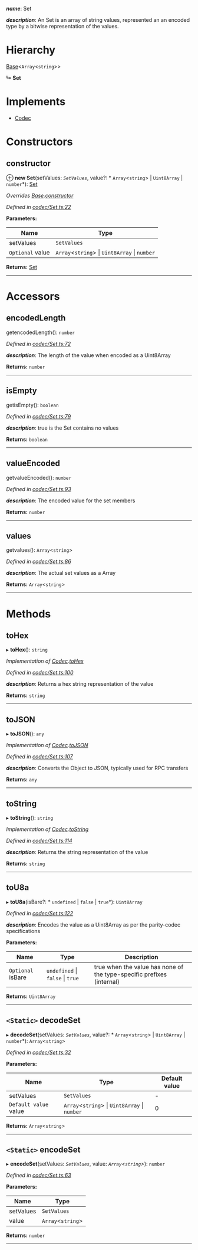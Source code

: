 

*__name__*: Set

*__description__*: An Set is an array of string values, represented an an encoded type by a bitwise representation of the values.

# Hierarchy

 [Base](_codec_base_.base.md)<`Array`<`string`>>

**↳ Set**

# Implements

* [Codec](../interfaces/_types_.codec.md)

# Constructors

<a id="constructor"></a>

##  constructor

⊕ **new Set**(setValues: *`SetValues`*, value?: * `Array`<`string`> &#124; `Uint8Array` &#124; `number`*): [Set](_codec_set_.set.md)

*Overrides [Base](_codec_base_.base.md).[constructor](_codec_base_.base.md#constructor)*

*Defined in [codec/Set.ts:22](https://github.com/polkadot-js/api/blob/46b10a0/packages/types/src/codec/Set.ts#L22)*

**Parameters:**

| Name | Type |
| ------ | ------ |
| setValues | `SetValues` |
| `Optional` value |  `Array`<`string`> &#124; `Uint8Array` &#124; `number`|

**Returns:** [Set](_codec_set_.set.md)

___

# Accessors

<a id="encodedlength"></a>

##  encodedLength

getencodedLength(): `number`

*Defined in [codec/Set.ts:72](https://github.com/polkadot-js/api/blob/46b10a0/packages/types/src/codec/Set.ts#L72)*

*__description__*: The length of the value when encoded as a Uint8Array

**Returns:** `number`

___
<a id="isempty"></a>

##  isEmpty

getisEmpty(): `boolean`

*Defined in [codec/Set.ts:79](https://github.com/polkadot-js/api/blob/46b10a0/packages/types/src/codec/Set.ts#L79)*

*__description__*: true is the Set contains no values

**Returns:** `boolean`

___
<a id="valueencoded"></a>

##  valueEncoded

getvalueEncoded(): `number`

*Defined in [codec/Set.ts:93](https://github.com/polkadot-js/api/blob/46b10a0/packages/types/src/codec/Set.ts#L93)*

*__description__*: The encoded value for the set members

**Returns:** `number`

___
<a id="values"></a>

##  values

getvalues(): `Array`<`string`>

*Defined in [codec/Set.ts:86](https://github.com/polkadot-js/api/blob/46b10a0/packages/types/src/codec/Set.ts#L86)*

*__description__*: The actual set values as a Array

**Returns:** `Array`<`string`>

___

# Methods

<a id="tohex"></a>

##  toHex

▸ **toHex**(): `string`

*Implementation of [Codec](../interfaces/_types_.codec.md).[toHex](../interfaces/_types_.codec.md#tohex)*

*Defined in [codec/Set.ts:100](https://github.com/polkadot-js/api/blob/46b10a0/packages/types/src/codec/Set.ts#L100)*

*__description__*: Returns a hex string representation of the value

**Returns:** `string`

___
<a id="tojson"></a>

##  toJSON

▸ **toJSON**(): `any`

*Implementation of [Codec](../interfaces/_types_.codec.md).[toJSON](../interfaces/_types_.codec.md#tojson)*

*Defined in [codec/Set.ts:107](https://github.com/polkadot-js/api/blob/46b10a0/packages/types/src/codec/Set.ts#L107)*

*__description__*: Converts the Object to JSON, typically used for RPC transfers

**Returns:** `any`

___
<a id="tostring"></a>

##  toString

▸ **toString**(): `string`

*Implementation of [Codec](../interfaces/_types_.codec.md).[toString](../interfaces/_types_.codec.md#tostring)*

*Defined in [codec/Set.ts:114](https://github.com/polkadot-js/api/blob/46b10a0/packages/types/src/codec/Set.ts#L114)*

*__description__*: Returns the string representation of the value

**Returns:** `string`

___
<a id="tou8a"></a>

##  toU8a

▸ **toU8a**(isBare?: * `undefined` &#124; `false` &#124; `true`*): `Uint8Array`

*Defined in [codec/Set.ts:122](https://github.com/polkadot-js/api/blob/46b10a0/packages/types/src/codec/Set.ts#L122)*

*__description__*: Encodes the value as a Uint8Array as per the parity-codec specifications

**Parameters:**

| Name | Type | Description |
| ------ | ------ | ------ |
| `Optional` isBare |  `undefined` &#124; `false` &#124; `true`|  true when the value has none of the type-specific prefixes (internal) |

**Returns:** `Uint8Array`

___
<a id="decodeset"></a>

## `<Static>` decodeSet

▸ **decodeSet**(setValues: *`SetValues`*, value?: * `Array`<`string`> &#124; `Uint8Array` &#124; `number`*): `Array`<`string`>

*Defined in [codec/Set.ts:32](https://github.com/polkadot-js/api/blob/46b10a0/packages/types/src/codec/Set.ts#L32)*

**Parameters:**

| Name | Type | Default value |
| ------ | ------ | ------ |
| setValues | `SetValues` | - |
| `Default value` value |  `Array`<`string`> &#124; `Uint8Array` &#124; `number`| 0 |

**Returns:** `Array`<`string`>

___
<a id="encodeset"></a>

## `<Static>` encodeSet

▸ **encodeSet**(setValues: *`SetValues`*, value: *`Array`<`string`>*): `number`

*Defined in [codec/Set.ts:63](https://github.com/polkadot-js/api/blob/46b10a0/packages/types/src/codec/Set.ts#L63)*

**Parameters:**

| Name | Type |
| ------ | ------ |
| setValues | `SetValues` |
| value | `Array`<`string`> |

**Returns:** `number`

___

